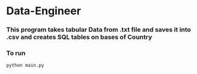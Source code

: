 # Data-Engineer

### This program takes tabular Data from .txt file and saves it into .csv and creates SQL tables on bases of Country
### To run
```python
python main.py
```
